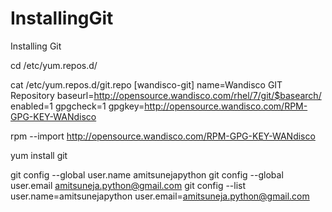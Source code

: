 # InstallingGit
Installing Git

cd /etc/yum.repos.d/


cat /etc/yum.repos.d/git.repo
[wandisco-git]
name=Wandisco GIT Repository
baseurl=http://opensource.wandisco.com/rhel/7/git/$basearch/
enabled=1
gpgcheck=1
gpgkey=http://opensource.wandisco.com/RPM-GPG-KEY-WANdisco



rpm --import http://opensource.wandisco.com/RPM-GPG-KEY-WANdisco

yum install git

git config --global user.name amitsunejapython
git config --global user.email amitsuneja.python@gmail.com
git config --list
user.name=amitsunejapython
user.email=amitsuneja.python@gmail.com


